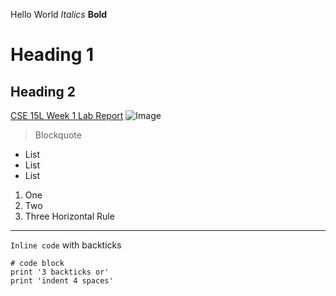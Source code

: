 Hello World
*Italics*
**Bold**
# Heading 1
## Heading 2
[CSE 15L Week 1 Lab Report](https://ucsd-cse15l-w23.github.io/week/week1/)
![Image](https://ucsd-cse15l-w23.github.io/week/week1/)
> Blockquote
- List
- List
- List
1. One
2. Two
3. Three
Horizontal Rule
---
`Inline code` with backticks
```
# code block
print '3 backticks or'
print 'indent 4 spaces'
```

